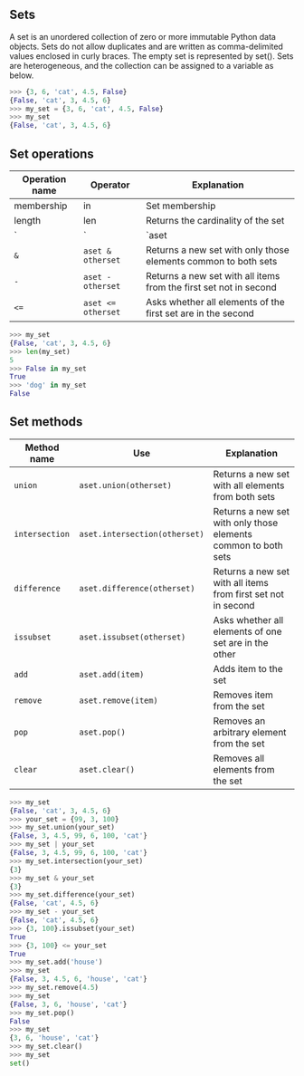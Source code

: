 ## Sets

A set is an unordered collection of zero or more immutable Python data objects. Sets do not allow duplicates and are written as comma-delimited values enclosed in curly braces. The empty set is represented by set(). Sets are heterogeneous, and the collection can be assigned to a variable as below.

```python
>>> {3, 6, 'cat', 4.5, False}
{False, 'cat', 3, 4.5, 6}
>>> my_set = {3, 6, 'cat', 4.5, False}
>>> my_set
{False, 'cat', 3, 4.5, 6}
```

## Set operations

| **Operation name** | **Operator**       | **Explanation**                                                   |  
| ------------------ | ------------------ | ----------------------------------------------------------------- |  
| membership         | in                 | Set membership                                                    |  
| length             | len                | Returns the cardinality of the set                                |  
| `|`                | `aset | otherset`  | Returns a new set with all elements from both sets                |
| `&`                | `aset & otherset`  | Returns a new set with only those elements common to both sets    |  
| `-`                | `aset - otherset`  | Returns a new set with all items from the first set not in second |  
| `<=`               | `aset <= otherset` | Asks whether all elements of the first set are in the second      |

```python
>>> my_set
{False, 'cat', 3, 4.5, 6}
>>> len(my_set)
5
>>> False in my_set
True
>>> 'dog' in my_set
False
```

## Set methods

| **Method name** | **Use**                       | **Explanation**                                                |  
| --------------- | ----------------------------- | -------------------------------------------------------------- |  
| `union`         | `aset.union(otherset)`        | Returns a new set with all elements from both sets             |  
| `intersection`  | `aset.intersection(otherset)` | Returns a new set with only those elements common to both sets |  
| `difference`    | `aset.difference(otherset)`   | Returns a new set with all items from first set not in second  |  
| `issubset`      | `aset.issubset(otherset)`     | Asks whether all elements of one set are in the other          |  
| `add`           | `aset.add(item)`              | Adds item to the set                                           |  
| `remove`        | `aset.remove(item)`           | Removes item from the set                                      |  
| `pop`           | `aset.pop()`                  | Removes an arbitrary element from the set                      |  
| `clear`         | `aset.clear()`                | Removes all elements from the set                              |

```python
>>> my_set
{False, 'cat', 3, 4.5, 6}
>>> your_set = {99, 3, 100}
>>> my_set.union(your_set)
{False, 3, 4.5, 99, 6, 100, 'cat'}
>>> my_set | your_set
{False, 3, 4.5, 99, 6, 100, 'cat'}
>>> my_set.intersection(your_set)
{3}
>>> my_set & your_set
{3}
>>> my_set.difference(your_set)
{False, 'cat', 4.5, 6}
>>> my_set - your_set
{False, 'cat', 4.5, 6}
>>> {3, 100}.issubset(your_set)
True
>>> {3, 100} <= your_set
True
>>> my_set.add('house')
>>> my_set
{False, 3, 4.5, 6, 'house', 'cat'}
>>> my_set.remove(4.5)
>>> my_set
{False, 3, 6, 'house', 'cat'}
>>> my_set.pop()
False
>>> my_set
{3, 6, 'house', 'cat'}
>>> my_set.clear()
>>> my_set
set()
```
